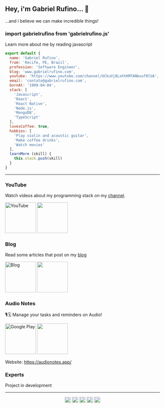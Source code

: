 ## Hey, i'm Gabriel Rufino... 👋

...and i believe we can make incredible things!

### import gabrielrufino from 'gabrielrufino.js'

Learn more about me by reading javascript

```js
export default {
  name: 'Gabriel Rufino',
  from: 'Recife, PE, Brazil',
  profession: 'Software Engineer',
  blog: 'www.gabrielrufino.com',
  youtube: 'https://www.youtube.com/channel/UCkuVj8LxhtKM7ANbxuf0lUA',
  email: 'contato@gabrielrufino.com',
  bornAt: '1999-04-04',
  stack: [
    'Javascript',
    'React',
    'React Native',
    'Node.js',
    'MongoDB',
    'TypeScript'
  ],
  lovesCoffee: true,
  hobbies: [
    'Play violin and acoustic guitar',
    'Make coffee drinks',
    'Watch movies'
  ],
  learnMore (skill) {
    this.stack.push(skill)
  }
}
```

---

### YouTube

Watch videos about my programming stack on my [channel](https://www.youtube.com/channel/UCkuVj8LxhtKM7ANbxuf0lUA).

<div>
  <img src="https://dyn-qrcode.vercel.app/api?url=https://www.youtube.com/channel/UCkuVj8LxhtKM7ANbxuf0lUA" alt="YouTube" height="100" />
  <a href="https://www.youtube.com/channel/UCkuVj8LxhtKM7ANbxuf0lUA" target="_blank"><img src="https://cdn.jsdelivr.net/npm/simple-icons@3.0.1/icons/youtube.svg" height="100" /></a>
</div>

### Blog

Read some articles that post on my [blog](http://www.gabrielrufino.com)

<div>
  <img src="https://dyn-qrcode.vercel.app/api?url=http://www.gabrielrufino.com" alt="Blog" height="100" />
  <a href="http://www.gabrielrufino.com" target="_blank"><img src="https://cdn.jsdelivr.net/npm/simple-icons@3.0.1/icons/dev-dot-to.svg" height="100" /></a>
</div>

### Audio Notes

🎙🗓 Manage your tasks and reminders on Audio!

<div>
  <img src="https://dyn-qrcode.vercel.app/api?url=https://play.google.com/store/apps/details?id=com.audionotes" alt="Google Play" height="100" />
  <a href="https://play.google.com/store/apps/details?id=com.audionotes" target="_blank"><img src="https://cdn.jsdelivr.net/npm/simple-icons@3.0.1/icons/googleplay.svg" height="100" /></a>
</div>

Website: https://audionotes.app/

### Experts

Project in development

---

<p align="center">
  <a href="https://dev.to/gabrielrufino" target="_blank"><img align="center" src="https://cdn.jsdelivr.net/npm/simple-icons@3.0.1/icons/dev-dot-to.svg" alt="tumee" height="20" width="20" /></a>
  <a href="https://www.linkedin.com/in/gabrielrufinoo" target="_blank"><img align="center" src="https://cdn.jsdelivr.net/npm/simple-icons@3.0.1/icons/linkedin.svg" height="20" width="20" /></a>
  <a href="https://www.instagram.com/gabrielrufinoo" target="_blank"><img align="center" src="https://cdn.jsdelivr.net/npm/simple-icons@3.0.1/icons/instagram.svg" height="20" width="20" /></a>
  <a href="https://www.youtube.com/channel/UCkuVj8LxhtKM7ANbxuf0lUA" target="_blank"><img align="center" src="https://cdn.jsdelivr.net/npm/simple-icons@3.0.1/icons/youtube.svg" height="20" width="20" /></a>
  <a href="https://t.me/gabrielrufino" target="_blank"><img align="center" src="https://cdn.jsdelivr.net/npm/simple-icons@3.0.1/icons/telegram.svg" height="20" width="20" /></a>
</p>
